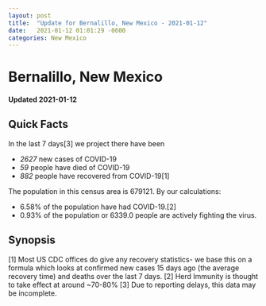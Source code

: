 ```yaml
---
layout: post
title:  "Update for Bernalillo, New Mexico - 2021-01-12"
date:   2021-01-12 01:01:29 -0600
categories: New Mexico
---
```


# Bernalillo, New Mexico
#### Updated 2021-01-12

## Quick Facts

In the last 7 days[3] we project there have been
- *2627* new cases of COVID-19
- *59* people have died of COVID-19
- *882* people have recovered from COVID-19[1]

The population in this census area is 679121. By our calculations:
- 6.58% of the population have had COVID-19.[2]
- 0.93% of the population or 6339.0 people are actively fighting the virus.

## Synopsis




[1] Most US CDC offices do give any recovery statistics- we base this on a formula which looks at confirmed new cases
15 days ago (the average recovery time) and deaths over the last 7 days.
[2] Herd Immunity is thought to take effect at around ~70-80%
[3] Due to reporting delays, this data may be incomplete. 
    